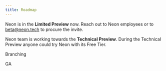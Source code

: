 ```yaml
---
title: Roadmap
---
```


Neon is in the **Limited Preview** now. Reach out to Neon employees or to beta@neon.tech to procure the invite.

Neon team is working towards the **Technical Preview**. During the Technical Preview anyone could try Neon with its Free Tier.

Branching

GA
